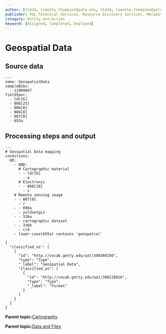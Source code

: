 ```yaml
---
author: [tt434, timothy.thompson@yale.edu, tt434, timothy.thompson@yale.edu, timothy.thompson@yale.edu]
publisher: YUL Technical Services, Resource Discovery Services, Metadata Services Unit
category: Entity extraction
keyword: [Assigned, Completed, Deployed]
---
```


# Geospatial Data

## Source data

```
---
name: GeospatialData
sampleBibs:
  - 11909897
fieldSpec: 
  - ldr[6]
  - 008[25]
  - 006[0]
  - 006[8]
  - 007[0]
  - 655a
```

## Processing steps and output

```
---
# Geospatial Data mapping
conditions:
  OR:
    - AND:
      # Cartographic material
      - - ldr[6]
        - e
      # Electronic
      - - 008[28]
        - s
    # Remote sensing image
    - - 007[0]
      - r
    - - 090a
      - yuldsetgis
    - - 336a
      - cartographic dataset  
    - - 336b
      - crd    
    - lower-case(655a) contains 'geospatial'
```

```
{
  "classified_as": [
    {
      "id": "http://vocab.getty.edu/aat/300380194",
      "type": "Type",
      "_label": "Geospatial Data",
      "classified_as": [
        {
          "id": "http://vocab.getty.edu/aat/300226816",
          "type": "Type",
          "_label": "Format"
        }
      ]
    }
  ]    		
}
```

**Parent topic:**[Cartography](../../tasks/supertypes/cartographicformats.md)

**Parent topic:**[Data and Files](../../tasks/supertypes/dataandfiles.md)

